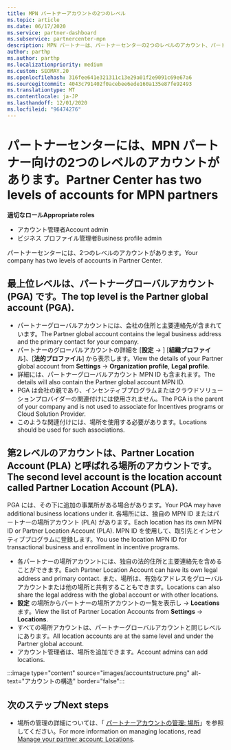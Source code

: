 ```yaml
---
title: MPN パートナーアカウントの2つのレベル
ms.topic: article
ms.date: 06/17/2020
ms.service: partner-dashboard
ms.subservice: partnercenter-mpn
description: MPN パートナーは、パートナーセンターの2つのレベルのアカウント、パートナーグローバルアカウント (PGA)、およびパートナーの場所アカウント (PLA) について学習できます。
author: parthp
ms.author: parthp
ms.localizationpriority: medium
ms.custom: SEOMAY.20
ms.openlocfilehash: 316fee641e321311c13e29a01f2e9091c69e67a6
ms.sourcegitcommit: 4043c791402f0acebee6ede160a135e87fe92493
ms.translationtype: MT
ms.contentlocale: ja-JP
ms.lasthandoff: 12/01/2020
ms.locfileid: "96474276"
---
```

# <a name="partner-center-has-two-levels-of-accounts-for-mpn-partners"></a><span data-ttu-id="8086e-103">パートナーセンターには、MPN パートナー向けの2つのレベルのアカウントがあります。</span><span class="sxs-lookup"><span data-stu-id="8086e-103">Partner Center has two levels of accounts for MPN partners</span></span>


<span data-ttu-id="8086e-104">**適切なロール**</span><span class="sxs-lookup"><span data-stu-id="8086e-104">**Appropriate roles**</span></span>

- <span data-ttu-id="8086e-105">アカウント管理者</span><span class="sxs-lookup"><span data-stu-id="8086e-105">Account admin</span></span>
- <span data-ttu-id="8086e-106">ビジネス プロファイル管理者</span><span class="sxs-lookup"><span data-stu-id="8086e-106">Business profile admin</span></span>


<span data-ttu-id="8086e-107">パートナーセンターには、2つのレベルのアカウントがあります。</span><span class="sxs-lookup"><span data-stu-id="8086e-107">Your company has two levels of accounts in Partner Center.</span></span>

## <a name="the-top-level-is-the-partner-global-account-pga"></a><span data-ttu-id="8086e-108">最上位レベルは、パートナーグローバルアカウント (PGA) です。</span><span class="sxs-lookup"><span data-stu-id="8086e-108">The top level is the Partner global account (PGA).</span></span>

- <span data-ttu-id="8086e-109">パートナーグローバルアカウントには、会社の住所と主要連絡先が含まれています。</span><span class="sxs-lookup"><span data-stu-id="8086e-109">The Partner global account contains the legal business address and the primary contact for your company.</span></span> 
- <span data-ttu-id="8086e-110">パートナーのグローバルアカウントの詳細を [**設定**  ->  ] [**組織プロファイル**]、[**法的プロファイル**] から表示します。</span><span class="sxs-lookup"><span data-stu-id="8086e-110">View the details of your Partner global account from **Settings** -> **Organization profile**, **Legal profile**.</span></span>
- <span data-ttu-id="8086e-111">詳細には、パートナーグローバルアカウント MPN ID も含まれます。</span><span class="sxs-lookup"><span data-stu-id="8086e-111">The details will also contain the Partner global account MPN ID.</span></span> 
- <span data-ttu-id="8086e-112">PGA は会社の親であり、インセンティブプログラムまたはクラウドソリューションプロバイダーの関連付けには使用されません。</span><span class="sxs-lookup"><span data-stu-id="8086e-112">The PGA is the parent of your company and is not used to associate for Incentives programs or Cloud Solution Provider.</span></span> 
- <span data-ttu-id="8086e-113">このような関連付けには、場所を使用する必要があります。</span><span class="sxs-lookup"><span data-stu-id="8086e-113">Locations should be used for such associations.</span></span>

## <a name="the-second-level-account-is-the-location-account-called-partner-location-account-pla"></a><span data-ttu-id="8086e-114">第2レベルのアカウントは、Partner Location Account (PLA) と呼ばれる場所のアカウントです。</span><span class="sxs-lookup"><span data-stu-id="8086e-114">The second level account is the location account called Partner Location Account (PLA).</span></span>

<span data-ttu-id="8086e-115">PGA には、その下に追加の事業所がある場合があります。</span><span class="sxs-lookup"><span data-stu-id="8086e-115">Your PGA may have additional business locations under it.</span></span> <span data-ttu-id="8086e-116">各場所には、独自の MPN ID またはパートナーの場所アカウント (PLA) があります。</span><span class="sxs-lookup"><span data-stu-id="8086e-116">Each location has its own MPN ID or Partner Location Account (PLA).</span></span> <span data-ttu-id="8086e-117">MPN ID を使用して、取引先とインセンティブプログラムに登録します。</span><span class="sxs-lookup"><span data-stu-id="8086e-117">You use the location MPN ID for transactional business and enrollment in incentive programs.</span></span>

- <span data-ttu-id="8086e-118">各パートナーの場所アカウントには、独自の法的住所と主要連絡先を含めることができます。</span><span class="sxs-lookup"><span data-stu-id="8086e-118">Each Partner Location Account can have its own legal address and primary contact.</span></span> <span data-ttu-id="8086e-119">また、場所は、有効なアドレスをグローバルアカウントまたは他の場所と共有することもできます。</span><span class="sxs-lookup"><span data-stu-id="8086e-119">Locations can also share the legal address with the global account or with other locations.</span></span>
- <span data-ttu-id="8086e-120">**設定** の場所からパートナーの場所アカウントの一覧を表示し  ->  **Locations** ます。</span><span class="sxs-lookup"><span data-stu-id="8086e-120">View the list of Partner Location Accounts from **Settings** -> **Locations**.</span></span>
- <span data-ttu-id="8086e-121">すべての場所アカウントは、パートナーグローバルアカウントと同じレベルにあります。</span><span class="sxs-lookup"><span data-stu-id="8086e-121">All location accounts are at the same level and under the Partner global account.</span></span>
- <span data-ttu-id="8086e-122">アカウント管理者は、場所を追加できます。</span><span class="sxs-lookup"><span data-stu-id="8086e-122">Account admins can add locations.</span></span>

:::image type="content" source="images/accountstructure.png" alt-text="アカウントの構造" border="false":::

## <a name="next-steps"></a><span data-ttu-id="8086e-124">次のステップ</span><span class="sxs-lookup"><span data-stu-id="8086e-124">Next steps</span></span>

- <span data-ttu-id="8086e-125">場所の管理の詳細については、「 [パートナーアカウントの管理: 場所](manage-locations.md)」を参照してください。</span><span class="sxs-lookup"><span data-stu-id="8086e-125">For more information on managing locations, read [Manage your partner account: Locations](manage-locations.md).</span></span>
